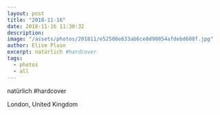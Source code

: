 ```yaml
---
layout: post
title: "2018-11-16"
date: 2018-11-16 11:30:32
description: 
image: "/assets/photos/201811/e52500e633ab6ce8d90854afdebd608f.jpg"
author: Elise Plain
excerpt: natürlich #hardcover
tags: 
  - photos
  - all
---
```


natürlich #hardcover
<p></p>
London, United Kingdom